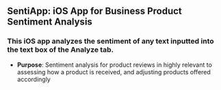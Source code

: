 
## **SentiApp: iOS App for Business Product Sentiment Analysis**
### This iOS app analyzes the sentiment of any text inputted into the text box of the Analyze tab.
- **Purpose**: Sentiment analysis for product reviews in highly relevant to assessing how a product is received, and adjusting products offered accordingly
